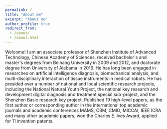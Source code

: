 ```yaml
---
permalink: /
title: "About me"
excerpt: "About me"
author_profile: true
redirect_from: 
  - /about/
  - /about.html
---
```


Welcome! I am an associate professor of Shenzhen Institute of Advanced Technology, Chinese Academy of Sciences, received bachelor's and master's degrees from Beihang University in 2009 and 2012, and doctorate degree from University of Alabama in 2016. He has long been engaged in researches on artificial intelligence diagnosis, biomechanical analysis, and multi-disciplinary interaction of tissue instruments in medical robots. He has presided over a number of national and local scientific research projects, including the National Natural Youth Project, the national key research and development digital diagnosis and treatment special sub-project, and the Shenzhen Basic research key project. Published 19 high-level papers, as the first author or corresponding author in the international top academic journals and academic conferences MAMS, CBM, CMIG, MICCAI, IEEE ICRA and many other academic papers, won the Charles E. Ives Award, applied for 11 invention patents.

<!-- I am also an affiliated
researcher with the [Data-driven Analysis of Peace Project](https://dapp-lab.org)
and a research collaborator with the 
[Research on International Policy Implementation Lab](https://bridgingthegapproject.org/ripil).

I earned my Ph.D in Political Science from the
[University *of* North Carolina *at* Chapel Hill](https://www.unc.edu) and my
B.A. in Political Science from [Haverford College](https://www.haverford.edu).
My academic work has been [published](publications) or is forthcoming in
*International Studies Quarterly*, *Conflict Management and Peace Science*,
*Political Science Research and Methods*, and *PS: Political Science & Politics*,
among other outlets. This [research](research) explores the causes and
consequences of political violence using a broad variety of methods such as
latent variable models, geospatial analysis, and big data. While primarily
focused on civil conflict, it also examines contentious political phenomena
including terrorism and economic statecraft, and develops new measures of
institutions in international relations. I have [teaching](teaching) experience
in both quantitative methodology and international relations, and am a certified
instructor with [The Carpentries](https://carpentries.org). -->

